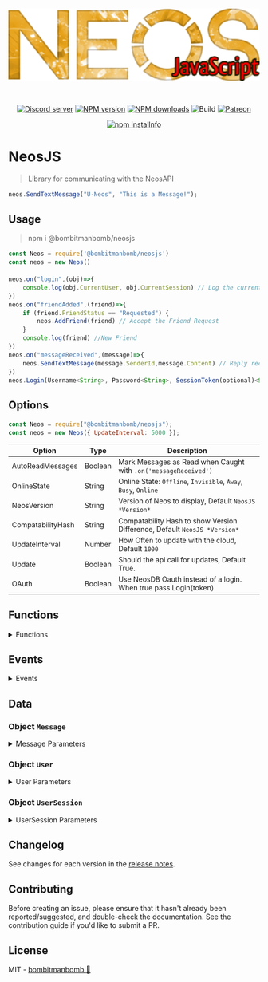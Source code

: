 <div align="center">
  <br />
  <p>
    <a href="https://github.com/PolyLogiX-Studio/Neos.js"><img src="https://github.com/PolyLogiX-Studio/Neos.js/blob/master/.github/Logo.png?raw=true" width="546" alt="Neos.js" /></a>
  </p>
  <br />
  <p>
    <a href="https://discord.gg/bRCvFy9"><img src="https://discordapp.com/api/guilds/571612136036499466/embed.png" alt="Discord server" /></a>
    <a href="https://www.npmjs.com/package/@bombitmanbomb/neosjs"><img src="https://img.shields.io/npm/v/@bombitmanbomb/neosjs.svg?maxAge=3600" alt="NPM version" /></a>
    <a href="https://www.npmjs.com/package/@bombitmanbomb/neosjs"><img src="https://img.shields.io/npm/dt/@bombitmanbomb/neosjs.svg?maxAge=3600" alt="NPM downloads" /></a>
    <img alt="Build" src="https://travis-ci.org/PolyLogiX-Studio/Neos.js.svg?branch=master">
    <a href="https://www.patreon.com/PolyLogiX_VR"><img src="https://img.shields.io/badge/donate-patreon-F96854.svg" alt="Patreon" /></a>
  </p>
  <p>
    <a href="https://nodei.co/npm/@bombitmanbomb/neosjs"><img src="https://nodei.co/npm/@bombitmanbomb/neosjs.png?downloads=true&stars=true" alt="npm installnfo" /></a>
  </p>
</div>

# NeosJS

> Library for communicating with the NeosAPI

```js
neos.SendTextMessage("U-Neos", "This is a Message!");
```

## Usage

> npm i @bombitmanbomb/neosjs

```js
const Neos = require('@bombitmanbomb/neosjs')
const neos = new Neos()

neos.on("login",(obj)=>{
    console.log(obj.CurrentUser, obj.CurrentSession) // Log the current user and Session
})
neos.on("friendAdded",(friend)=>{
    if (friend.FriendStatus == "Requested") {
        neos.AddFriend(friend) // Accept the Friend Request
    }
    console.log(friend) //New Friend
})
neos.on("messageReceived",(message)=>{
    neos.SendTextMessage(message.SenderId,message.Content) // Reply recieved message back
})
neos.Login(Username<String>, Password<String>, SessionToken(optional)<String>, MachineID<String>, RememberMe<Boolean>)

```

## Options

```js
const Neos = require("@bombitmanbomb/neosjs");
const neos = new Neos({ UpdateInterval: 5000 });
```

| Option            | Type    | Description                                                               |
| ----------------- | ------- | ------------------------------------------------------------------------- |
| AutoReadMessages  | Boolean | Mark Messages as Read when Caught with `.on('messageReceived')`           |
| OnlineState       | String  | Online State: `Offline`, `Invisible`, `Away`, `Busy`, `Online`            |
| NeosVersion       | String  | Version of Neos to display, Default `NeosJS *Version*`                    |
| CompatabilityHash | String  | Compatability Hash to show Version Difference, Default `NeosJS *Version*` |
| UpdateInterval    | Number  | How Often to update with the cloud, Default `1000`                        |
| Update            | Boolean | Should the api call for updates, Default True.     |
| OAuth             | Boolean | Use NeosDB Oauth instead of a login. When true pass Login(token)  |

## Functions

<details>

<summary>Functions</summary>

### `Neos.Login`

<!-- YAML
added: v1.1.1
-->

Credential must be a <Username, Email, User-Id>

If there is a session token you must set password to `undefined`

SecretMachineId must be Unique to your system, If there is a session logged in with the same machineId, the older one will be logged out. If this is left `undefined` it will log out All other sessions.

if Recovery Token is NOT `undefined`, and Matched the token on the server, the value set to `password` will become the new account password.

```js
neos.Login("Credential","Password","[SessionToken]","SecretMachineId",[RememberMe]<Boolean>,"[RecoveryToken]").then((session)=>{
    //UserSession
})
```

### `Neos.Logout`

<!-- YAML
added: v1.1.1
-->

Log out the local user. This will Invalidate the `SessionToken`

```js
neos.Logout(true);
```

### `Neos.SendTextMessage`

<!-- YAML
added: v1.1.1
-->

Send a `Message`, As of 1.1.2 a UserId must be supplied

```js
neos.SendTextMessage("U-UserId", "Hey this is a message");
```

### `Neos.GetStatus`

<!-- YAML
added: v1.1.1
-->

Get a `UserStatus`

```js
neos.GetStatus("U-Neos").then(status => {
  //User Status
});
```

### `Neos.GetMessageHistory`

<!-- YAML
added: v1.1.1
-->

Send a `Message`, As of 1.1.2 a UserId must be supplied

```js
neos.SendTextMessage("U-UserId", "Hey this is a message");
```

</details>

## Events

<details>

<summary>Events</summary>

### Event: `'login'`

<!-- YAML
added: v0.0.1
-->
<details>

<summary>login</summary>

The `neos` instance will emit a `'login'` event when a new user is assigned via `neos.Login()

```js
neos.on("login", () => {
  console.log(neos.CurrentUser); // Log the current user
});
```

</details>

### Event: `'logout'`

<!-- YAML
added: v0.0.1
-->

<details>

<summary>logout</summary>

The `neos` instance will emit a `'logout'` event **Before** a new user is assigned via `neos.Login()` and on `neos.Logout()`

```js
neos.on("logout", () => {
  console.log("User Logged Out");
});
```

</details>

### Event: `'sessionUpdated'`

<!-- YAML
added: v0.0.1
-->

<details>

<summary>sessionUpdated</summary>

The `neos` instance will emit a `'sessionUpdated'` event when the user session updates, This includes the Session Token to log in
up to 7 days without the password

```js
neos.on("sessionUpdated", session => {
  console.log(session.SessionToken); // Log the current user Token
});
```

</details>

### Event: `'sessionChanged'`

<!-- YAML
added: v0.0.1
-->

<details>

<summary>sessionChanged</summary>

The `neos` instance will emit a `'sessionChanged'` event when the user session changes

```js
neos.on("sessionChanged", session => {
  console.log(session.SessionToken); // Log the current user token
});
```

</details>

### Event: `'membershipsUpdated'`

<!-- YAML
added: v0.0.1
-->

<details>

<summary>groupUpdated</summary>

The `neos` instance will emit a `'groupUpdated'` event when a group state updates

```js
neos.on("membershipsUpdated", membership => {});
```

</details>

### Event: `'groupUpdated'`

<!-- YAML
added: v0.0.1
-->

<details>

<summary>groupUpdated</summary>

The `neos` instance will emit a `'groupUpdated'` event

```js
neos.on("groupUpdated", group => {});
```

</details>

### Event: `'groupMemberUpdated'`

<!-- YAML
added: v0.0.1
-->

<details>

<summary>groupMemberUpdated</summary>

The `neos` instance will emit a `'groupMemberUpdated'` event

```js
neos.on("groupMemberUpdated", group => {
  console.log(neos.CurrentUser); // Log the current user
});
```

</details>

### Event: `'messageReceived'`

<!-- YAML
added: v0.0.1
-->

<details>
<summary>messageReceived</summary>

The `neos` instance will emit a `'messageReceived'` event when a new message is recieved

```js
neos.on("messageReceived", message => {
  if (message.Content.toLowerCase() == "ping")
    neos.SendTextMessage(message.SenderId, "Pong");
});
```

</details>

### Event: `'messageCountChanged'`

<!-- YAML
added: v0.0.1
-->

<details>

<summary>messageCountChanged</summary>

The `neos` instance will emit a `'messageCountChanged'` event

```js
neos.on("messageCountChanged", count => {
  console.log(count); // # of messages
});
```

</details>

### Event: `'friendAdded'`

<!-- YAML
added: v0.0.1
-->

<details>

<summary>friendAdded</summary>

The `neos` instance will emit a `'friendAdded'` event when a friend request is sent or recieved

```js
neos.on("friendAdded", friend => {
  console.log(friend);
});
```

</details>

### Event: `'friendUpdated'`

<!-- YAML
added: v0.0.1
-->

<details>

<summary>friendUpdated</summary>

The `neos` instance will emit a `'friendUpdated'` event when a friend request is accepted or a status is changed

```js
neos.on("friendUpdated", friend => {
  console.log(friend);
});
```

</details>

### Event: `'friendRemoved'`

<!-- YAML
added: v0.0.1
-->

<details>

<summary>friendRemoved</summary>

The `neos` instance will emit a `'friendRemoved'` event

```js
neos.on("friendRemoved", friend => {});
```

</details>

### Event: `'friendRequestCountChanged'`

<!-- YAML
added: v0.0.1
-->

<details>

<summary>friendRequestCountChanged</summary>

The `neos` instance will emit a `'friendRequestCountChanged'` event

```js
neos.on("friendRequestCountChanged", count => {
  console.log(count);
});
```

</details>

### Event: `'friendsChanged'`

<!-- YAML
added: v0.0.1
-->

<details>

<summary>friendsChanged</summary>

The `neos` instance will emit a `'friendsChanged'` event

```js
neos.on("friendsChanged", () => {});
```

</details>

### Event: `'userUpdated'`

<!-- YAML
added: v0.0.1
-->

<details>

<summary>userUpdated</summary>

The `neos` instance will emit a `'userUpdated'` event

```js
neos.on("userUpdated", user => {
  console.log(user);
});
```

</details>

</details>

## Data

### Object `Message`

<details>

<summary>Message Parameters</summary>

| Parameter          | Type                  | Description               |
| ------------------ | --------------------- | ------------------------- |
| **Id**             | String                | Message NeosID            |
| **OwnerId**        | String                | Record Owner NeosID       |
| **RecipientId**    | String                | Recipient NeosID          |
| **SenderId**       | String                | Sender NeosID             |
| **MessageType**    | String                | `MessageType`             |
| **Content**        | String \| JSON        | Contents of the Message   |
| **SendTime**       | DateTime              | Time the message was Sent |
| **LastUpdateTime** | DateTime              | Last Fetch                |
| **ReadTime**       | DateTime \| undefined | Time message was Read     |

</details>

### Object `User`

<details>
<summary>User Parameters</summary>

| Parameter                  | Type                  | Description                         |
| -------------------------- | --------------------- | ----------------------------------- |
| **Id**                     | String                | Message NeosID                      |
| **Username**               | String                | Record Owner NeosID                 |
| **`Email*`**               | String                | Recipient NeosID                    |
| **RegistrationDate**       | DateTime              | Sender NeosID                       |
| **QuotaBytes**             | Number                | Total Cloud Space                   |
| **UsedBytes**              | Number                | Used Cloud Space                    |
| **IsVerified**             | Boolean               | Time the message was Sent           |
| **AccountBanExpiration**   | DateTime              | Last Fetch                          |
| **PublicBanExpiration**    | DateTime              | Time message was Read               |
| **SpectatorBanExpiration** | DateTime              | Time message was Read               |
| **MuteBanExpiration**      | DateTime              | Time message was Read               |
| **`Password**`**           | String                | Time message was Read               |
| **RecoveryCode**           | String                | Time message was Read               |
| **Tags**                   | DateTime \| undefined | Time message was Read               |
| **PatreonData**            | `UserPatreonData`     | Patreon Info; see `UserPatreonData` |
| **Credits**                | Object                | Credits                             |
| **ReferralId**             | String                | Referal Id                          |
| **ReferrerUserId**         | String                | Referrer                            |
| **Profile**                | `UserProfile`         | Profile Data                        |

- \*Requires Authoriation, Private
- \*\*Can't be fetched.

</details>

### Object `UserSession`

<details>
<summary>UserSession Parameters</summary>

| Parameter           | Type     | Description                  |
| ------------------- | -------- | ---------------------------- |
| **UserId**          | String   | NeosID                       |
| **SessionToken**    | String   | Session Token                |
| **SessionCreated**  | DateTime | When the session was created |
| **SessionExpire**   | DateTime | When the token Expires       |
| **SecretMachineId** | String   | Local Machine ID             |
| **RememberMe**      | Boolean  | Allow Token 7 days           |
| **`get` IsExpired** | Boolean  | Is the token Expired         |

</details>

## Changelog

See changes for each version in the [release notes](https://github.com/PolyLogiX-Studio/Neos.js/releases).

## Contributing

Before creating an issue, please ensure that it hasn't already been reported/suggested, and double-check the documentation. See the contribution guide if you'd like to submit a PR.

## License

MIT - [bombitmanbomb :cactus:](https://github.com/bombitmanbomb)
